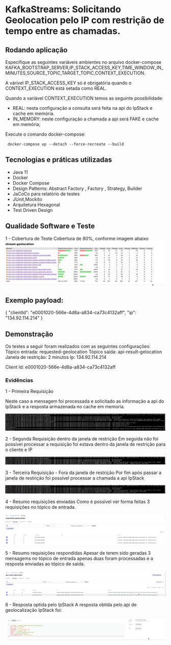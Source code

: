 # KafkaStreams: Solicitando Geolocation pelo IP com restrição de tempo entre as chamadas.


## Rodando aplicação

Especifique as seguintes variáveis ambientes no arquivo docker-compose
KAFKA_BOOTSTRAP_SERVER,IP_STACK_ACCESS_KEY,TIME_WINDOW_IN_MINUTES,SOURCE_TOPIC,TARGET_TOPIC,CONTEXT_EXECUTION.


A várivel IP_STACK_ACCESS_KEY só é obrigatória quando o CONTEXT_EXECUTION está setada como REAL.

 Quando a variável CONTEXT_EXECUTION temos as seguinte possibilidade:
 - REAL: nesta configuração a consulta será feita na api do IpStack e cache em memória.
 - IN_MEMORY: neste configuração a chamada a api será FAKE e cache em memória;

Execute o comando docker-compose:

```console
 docker-compose up --detach --force-recreate --build
```

## Tecnologias e práticas utilizadas
- Java 11
- Docker
- Docker Compose
- Design Patterns: Abstract Factory , Factory , Strategy, Builder
- JaCoCo para relatório de testes
- JUnit,Mockito
- Arquitetura Hexagonal
- Test Driven Design


## Qualidade Software e Teste
1 - Cobertura de Teste
	Cobertura de 80%, conforme imagem abaixo
![Cobertura testes](https://github.com/maiconsa/request-geolocation-kafka-stream/blob/main/imgs/cobertura-testes.png)	


## Exemplo payload:

{ "clientId": "e0001020-566e-4d8a-a834-ca73c4132aff", "ip": "134.92.114.214" }


## Demonstração

 Os testes a seguir foram realizados com as seguintes configurações:
 Tópico entrada: requested-geolocation
 Tópico saída: api-result-gelocation
 Janela de restrição: 2 minutos
 Ip: 134.92.114.214
 
 Client Id: e0001020-566e-4d8a-a834-ca73c4132aff


### Evidências

1 - Primeira Requisição

Neste caso a mensagem foi processada e solicitado as informação a api do IpStack e a resposta armazenada no cache em memoria.

![Logs primeira requisição](https://github.com/maiconsa/request-geolocation-kafka-stream/blob/main/imgs/first-request.png)

2 - Segunda Requisição dentro da janela de restrição
Em seguida não foi possível processar a requisição foi estava dentro da janela de restrição para o cliente e IP

![Logs segunda requisição](https://github.com/maiconsa/request-geolocation-kafka-stream/blob/main/imgs/second-request.png)

3 - Terceira Requisição - Fora da janela  de restrição
Por fim após passar a janela de restrição foi possível processar a chamada a api IpStack

![Logs terceira requisição requisição](https://github.com/maiconsa/request-geolocation-kafka-stream/blob/main/imgs/third-request.png)


4 - Resumo requisições enviadas
Como é possível ver forma feitas 3 requisições no tópico de entrada.

![Eventos enviados](https://github.com/maiconsa/request-geolocation-kafka-stream/blob/main/imgs/request-events.png)

5 - Resumo requisições respondidas
Apesar de terem sido geradas 3 mensagems no tópico  de entrada apenas duas foram processadas e a resposta enviadas ao tópico de saida.

![Eventos responsidos](https://github.com/maiconsa/request-geolocation-kafka-stream/blob/main/imgs/result-events.png)

6 - Resposta optida pelo IpStack
 A resposta obtida pelo api de geolocalização IpStack foi:

![Resposta IpStack](https://github.com/maiconsa/request-geolocation-kafka-stream/blob/main/imgs/response-payload-event.png)

